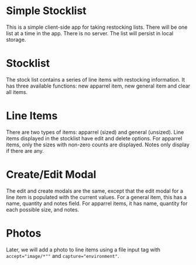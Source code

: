 # Simple Stocklist

This is a simple client-side app for taking restocking lists. 
There will be one list at a time in the app. There is no server.
The list will persist in local storage.

# Stocklist

The stock list contains a series of line items with restocking information.
It has three available functions: new apparrel item, new general item and clear all items.

# Line Items

There are two types of items: apparrel (sized) and general (unsized).
Line items displayed in the stocklist have edit and delete options.
For apparrel items, only the sizes with non-zero counts are displayed.
Notes only display if there are any.

# Create/Edit Modal
The edit and create modals are the same, 
except that the edit modal for a line item is populated with the current values.
For a general item, this has a name, quantity and notes field. 
For apparrel items, it has name, quantity for each possible size, and notes.


# Photos
Later, we will add a photo to line items using a file input tag with `accept="image/*""` and `capture="environment"`.